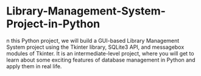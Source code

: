 # Library-Management-System-Project-in-Python
n this Python project, we will build a GUI-based Library Management System project using the Tkinter library, SQLite3 API, and messagebox modules of Tkinter. It is an intermediate-level project, where you will get to learn about some exciting features of database management in Python and apply them in real life. 
